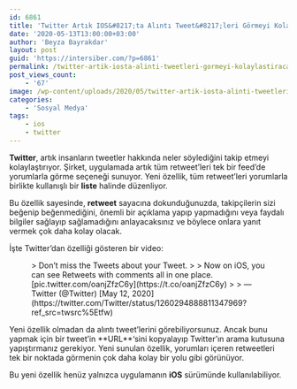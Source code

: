 ```yaml
---
id: 6861
title: 'Twitter Artık IOS&#8217;ta Alıntı Tweet&#8217;leri Görmeyi Kolaylaştıracak'
date: '2020-05-13T13:00:00+03:00'
author: 'Beyza Bayrakdar'
layout: post
guid: 'https://intersiber.com/?p=6861'
permalink: /twitter-artik-iosta-alinti-tweetleri-gormeyi-kolaylastiracak/
post_views_count:
    - '67'
image: /wp-content/uploads/2020/05/twitter-artik-iosta-alinti-tweetleri-gormeyi-kolaylastiracak.jpg
categories:
    - 'Sosyal Medya'
tags:
    - ios
    - twitter
---
```


**Twitter**, artık insanların tweetler hakkında neler söylediğini takip etmeyi kolaylaştırıyor. Şirket, uygulamada artık tüm retweet’leri tek bir feed’de yorumlarla görme seçeneği sunuyor. Yeni özellik, tüm retweet’leri yorumlarla birlikte kullanışlı bir **liste** halinde düzenliyor.

Bu özellik sayesinde, **retweet** sayacına dokunduğunuzda, takipçilerin sizi beğenip beğenmediğini, önemli bir açıklama yapıp yapmadığını veya faydalı bilgiler sağlayıp sağlamadığını anlayacaksınız ve böylece onlara yanıt vermek çok daha kolay olacak.

İşte Twitter’dan özelliği gösteren bir video:

<figure class="wp-block-embed-twitter wp-block-embed is-type-rich is-provider-twitter"><div class="wp-block-embed__wrapper">> Don’t miss the Tweets about your Tweet.   
>   
> Now on iOS, you can see Retweets with comments all in one place. [pic.twitter.com/oanjZfzC6y](https://t.co/oanjZfzC6y)
> 
> — Twitter (@Twitter) [May 12, 2020](https://twitter.com/Twitter/status/1260294888811347969?ref_src=twsrc%5Etfw)

<script async="" charset="utf-8" src="https://platform.twitter.com/widgets.js"></script></div></figure>Yeni özellik olmadan da alıntı tweet’lerini görebiliyorsunuz. Ancak bunu yapmak için bir tweet’in **URL**‘sini kopyalayıp Twitter’ın arama kutusuna yapıştırmanız gerekiyor. Yeni sunulan özellik, yorumları içeren retweetleri tek bir noktada görmenin çok daha kolay bir yolu gibi görünüyor.

Bu yeni özellik henüz yalnızca uygulamanın **iOS** sürümünde kullanılabiliyor.